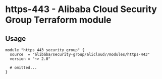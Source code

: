 # https-443 - Alibaba Cloud Security Group Terraform module

## Usage

```hcl
module "https_443_security_group" {
  source  = "alibaba/security-group/alicloud//modules/https-443"
  version = "~> 2.0"

  # omitted...
}
```

<!-- BEGINNING OF PRE-COMMIT-TERRAFORM DOCS HOOK -->
<!-- END OF PRE-COMMIT-TERRAFORM DOCS HOOK -->
